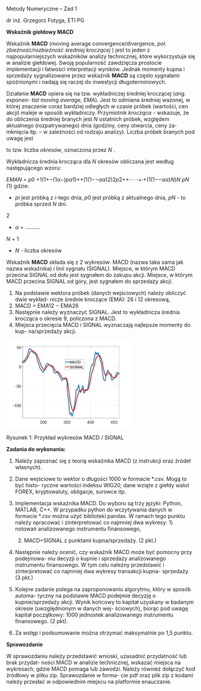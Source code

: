 ﻿Metody Numeryczne – Zad 1

dr inż. Grzegorz Fotyga, ETI PG

**Wskaźnik giełdowy MACD**

Wskaźnik **MACD** (moving average convergence/divergence, *pol. zbieżność/rozbieżność średniej kroczącej* ) jest to jeden z najpopularniejszych wskaźników analizy technicznej, które wykorzystuje się w analizie giełdowej. Swoją popularność zawdzięcza prostocie implementacji i łatwości interpretacji wyników. Jednak momenty kupna i sprzedaży sygnalizowane przez wskaźnik **MACD** są często sygnałami spóźnionymi i nadają się raczej do inwestycji długoterminowych.

Działanie **MACD** opiera się na tzw. wykładniczej średniej kroczącej (*ang. exponen-    tial moving average, EMA*). Jest to odmiana średniej ważonej, w której znaczenie coraz       bardziej odległych w czasie próbek (wartości, cen akcji) maleje w sposób wykładniczy.      Przymiotnik *krocząca* - wskazuje, że do obliczenia średniej branych jest *N* ostatnich próbek, względem aktualnego (rozpatrywanego) dnia (godziny, ceny otwarcia, ceny za-       mknięcia itp. – w zależności od rodzaju analizy). Liczba próbek branych pod uwagę jest

to tzw. liczba *okresów*, oznaczona przez *N* .

Wykładnicza średnia krocząca dla *N* okresów obliczana jest według następującego wzoru:

*EMAN* = *p*0 +1(1+−(1*α*−)*pα*1)++(1(1−−*αα*)2)2*p*2++··· ··+·+(1(1−−*αα*)*N*)*N pN* (1) gdzie:

- *pi* jest próbką z *i*-tego dnia, *p*0 jest próbką z aktualnego dnia, *pN* - to próbka sprzed *N* dni.

2

- *α* = ![](Aspose.Words.c370db9a-f473-4ad6-b8f6-e6321537649c.001.png)

*N* + 1

- *N* - liczba okresów

Wskaźnik **MACD** składa się z 2 wykresów: MACD (nazwa taka sama jak nazwa wskaźnika) i linii sygnału (SIGNAL). Miejsce, w którym MACD przecina SIGNAL od dołu jest sygnałem do zakupu akcji. Miejsce, w którym MACD przecina SIGNAL od góry, jest sygnałem do sprzedaży akcji.

1. Na podstawie wektora próbek (danych wejściowych) należy obliczyć dwie wykład- nicze średnie kroczące (EMA): 26 i 12 okresową,
1. MACD = EMA12 − EMA26
1. Następnie należy wyznaczyć SIGNAL. Jest to wykładnicza średnia krocząca o okresie 9, policzona z MACD.
1. Miejsca przecięcia MACD i SIGNAL wyznaczają najlepsze momenty do kup- na/sprzedaży akcji.

![](Aspose.Words.c370db9a-f473-4ad6-b8f6-e6321537649c.002.jpeg)

Rysunek 1: Przykład wykresów MACD / SIGNAL

**Zadania do wykonania:**

1. Należy zapoznać się z teorią wskaźnika MACD (z instrukcji oraz źródeł własnych).
1. Dane wejściowe to wektor o długości 1000 w formacie \*.csv. Mogą to być histo- ryczne wartości indeksu WIG20, dane wzięte z giełdy walut FOREX, kryptowaluty, obligacje, surowce itp.
1. Implementacja wskaźnika MACD. Do wyboru są trzy języki: Python, MATLAB, C++. W przypadku python do wczytywania danych w formacie \*.csv można użyć biblioteki pandas. W ramach tego punktu należy opracować i zinterpretować co najmniej dwa wykresy: 1) notowań analizowanego instrumentu finansowego,

   2) MACD+SIGNAL z punktami kupna/sprzedaży. (2 pkt.)
1. Następnie należy ocenić, czy wskaźnik MACD może być pomocny przy podejmowa- niu decyzji o kupnie i sprzedaży analizowanego instrumentu finansowego. W tym celu należny przedstawić i zinterpretować co najmniej dwa wykresy transakcji kupna- sprzedaży. (3 pkt.)
1. Kolejne zadanie polega na zaproponowaniu algorytmu, który w sposób automa- tyczny na podstawie MACD podejmie decyzję o kupnie/sprzedaży akcji. Wynik końcowy to kapitał uzyskany w badanym okresie (uwzględnionym w danych wej- ściowych), biorąc pod uwagę kapitał początkowy: 1000 jednostek analizowanego instrumentu finansowego. (2 pkt).
1. Za wstęp i podsumowanie można otrzymać maksymalnie po 1,5 punktu.

**Sprawozdanie**

W sprawozdaniu należy przedstawić wnioski, uzasadnić przydatność lub brak przydat- ności MACD w analizie technicznej, wskazać miejsca na wykresach, gdzie MACD pomaga lub zawodzi. Należy również dołączyć kod źródłowy w pliku zip. Sprawozdanie w forma- cie pdf oraz plik zip z kodami należy przesłać w odpowiednim miejscu na platformie enauczanie.
